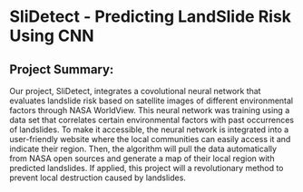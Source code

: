 # SliDetect - Predicting LandSlide Risk Using CNN

## Project Summary:
Our project, SliDetect, integrates a covolutional neural network that evaluates landslide risk based on satellite images of different environmental factors through NASA WorldView.  This neural network was training using a data set that correlates certain environmental factors with past occurrences of landslides. To make it accessible, the neural network is integrated into a user-friendly website where the local communities can easily access it and indicate their region. Then, the algorithm will pull the data automatically from NASA open sources and generate a map of their local region with predicted landslides. If applied, this project will a revolutionary method to prevent local destruction caused by landslides.

